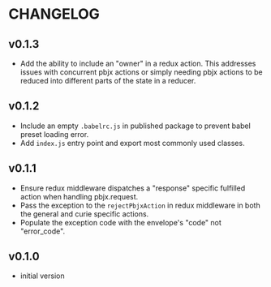 # CHANGELOG


## v0.1.3
* Add the ability to include an "owner" in a redux action.  This addresses issues with 
  concurrent pbjx actions or simply needing pbjx actions to be reduced into different 
  parts of the state in a reducer.


## v0.1.2
* Include an empty `.babelrc.js` in published package to prevent babel preset loading error.
* Add `index.js` entry point and export most commonly used classes.


## v0.1.1
* Ensure redux middleware dispatches a "response" specific fulfilled action when handling pbjx.request.
* Pass the exception to the `rejectPbjxAction` in redux middleware in both the general and curie specific actions.
* Populate the exception code with the envelope's "code" not "error_code".


## v0.1.0
* initial version
